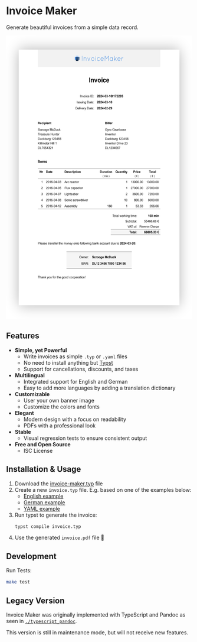 # Invoice Maker

Generate beautiful invoices from a simple data record.

<a href="./fixtures/expected-en.pdf">
  <img
    alt="Example invoice"
    src="./images/example-invoice.png"
    height="768"
  >
</a>


## Features

- **Simple, yet Powerful**
    - Write invoices as simple `.typ` or `.yaml` files
    - No need to install anything but [Typst]
    - Support for cancellations, discounts, and taxes
- **Multilingual**
    - Integrated support for English and German
    - Easy to add more languages by adding a translation dictionary
- **Customizable**
    - User your own banner image
    - Customize the colors and fonts
- **Elegant**
    - Modern design with a focus on readability
    - PDFs with a professional look
- **Stable**
    - Visual regression tests to ensure consistent output
- **Free and Open Source**
    - ISC License

[Typst]: https://typst.app


## Installation & Usage

1. Download the [invoice-maker.typ](./invoice-maker.typ) file
1. Create a new `invoice.typ` file.
    E.g. based on one of the examples below:
    - [English example](./example-en.typ)
    - [German example](./example-de.typ)
    - [YAML example](./example-load-yaml.typ)
1. Run typst to generate the invoice:
    ```sh
    typst compile invoice.typ
    ```
1. Use the generated `invoice.pdf` file 🎉


## Development

Run Tests:

```sh
make test
```


## Legacy Version

Invoice Maker was originally implemented with TypeScript and Pandoc
as seen in [`./typescript_pandoc`](./typescript_pandoc).

This version is still in maintenance mode, but will not receive new features.
